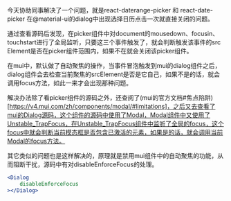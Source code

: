 
今天协助同事解决了一个问题，就是react-daterange-picker 和 react-date-picker 在@material-ui的dialog中出现选择日历点击一次就直接关闭的问题。

通过查看源码后发现，在picker组件中对document的mousedown、focusin、touchstart进行了全局监听，只要这三个事件触发了，就会判断触发该事件的src Element是否在picker组件范围内，如果不在就会关闭该picker组件。

在mui中，默认做了自动聚焦的操作，当事件冒泡触发到mui的dialog组件之后，dialog组件会去检查当前聚焦的srcElement是否是它自己，如果不是的话，就会调用focus方法，如此一来才会出现那种问题。

解决办法除了看picker组件的源码之外，还查阅了(mui的官方文档#焦点陷阱)[https://v4.mui.com/zh/components/modal/#limitations]，之后又去查看了mui的Dialog源码，这个组件的源码中使用了Modal，Modal组件中又使用了Unstable_TrapFocus，在Unstable_TrapFocus组件中监听了全局的focus，这个focus中就会判断当前模态框是否包含已激活的元素，如果是的话，就会调用当前Modal的focus方法。

其它类似的问题也是这样解决的，原理就是禁用mui组件中的自动聚焦的功能，从而阻断干扰，源码中有对disableEnforceFocus的处理。

```jsx
<Dialog
    disableEnforceFocus
></Dialog>
```